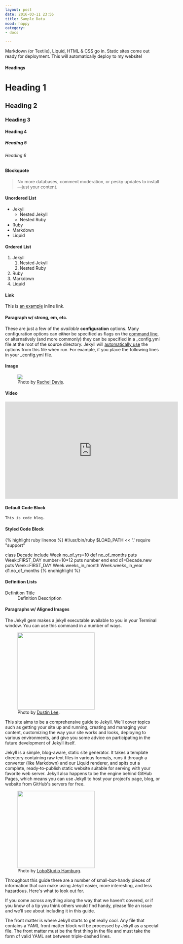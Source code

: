 ```yaml
---
layout: post
date: 2016-03-11 23:56
title: Sample Data
mood: happy
category:
- docs

---
```

Markdown (or Textile), Liquid, HTML & CSS go in. Static sites come out ready for deployment. This will automatically deploy to my website!

#### Headings

# Heading 1

## Heading 2

### Heading 3

#### Heading 4

##### Heading 5

###### Heading 6

#### Blockquote

> No more databases, comment moderation, or pesky updates to install—just your content.

#### Unordered List

* Jekyll
  * Nested Jekyll
  * Nested Ruby
* Ruby
* Markdown
* Liquid

#### Ordered List

1. Jekyll
   1. Nested Jekyll
   2. Nested Ruby
2. Ruby
3. Markdown
4. Liquid

#### Link

This is <a href="http://example.com/" title="Title">an example</a> inline link.

#### Paragraph w/ strong, em, etc.

These are just a few of the _available_ **configuration** options. Many configuration options can <strike>either</strike> be specified as flags on the <abbr title="Command Line Tool">command line</abbr>, or alternatively (and more commonly) they can be specified in a _config.yml file at the root of the source directory. Jekyll will <a href="http://joro.me/" target="_blank">automatically use</a> the options from this file when run. For example, if you place the following lines in your _config.yml file.

#### Image

<figure class="aligncenter">
<img src="https://images.unsplash.com/photo-1449452198679-05c7fd30f416?ixlib=rb-0.3.5&q=80&fm=jpg&crop=entropy&s=73181f1c6d56b933b30de2bfe21fdf3b" />
<figcaption>Photo by <a href="https://unsplash.com/rmaedavis" target="_blank">Rachel Davis</a>.</figcaption>
</figure>

#### Video

<iframe width="560" height="315" src="https://www.youtube.com/embed/iWowJBRMtpc" frameborder="0" allowfullscreen></iframe>

#### Default Code Block

    This is code blog.

#### Styled Code Block

{% highlight ruby linenos %}
\#!/usr/bin/ruby
$LOAD_PATH << '.'
require "support"

class Decade
include Week
no_of_yrs=10
def no_of_months
puts Week::FIRST_DAY
number=10*12
puts number
end
end
d1=Decade.new
puts Week::FIRST_DAY
Week.weeks_in_month
Week.weeks_in_year
d1.no_of_months
{% endhighlight %}

#### Definition Lists

<dl>
<dt>Definition Title</dt>
<dd>Definition Description</dd>
</dl>

#### Paragraphs w/ Aligned Images

The Jekyll gem makes a jekyll executable available to you in your Terminal window. You can use this command in a number of ways.

<figure class="alignleft">
<img width="250" src="https://images.unsplash.com/photo-1432821596592-e2c18b78144f?ixlib=rb-0.3.5&q=80&fm=jpg&crop=entropy&s=3f9c78df0edb464244bbabb04d1797d8" />
<figcaption>Photo by <a href="https://unsplash.com/dustinlee" target="_blank">Dustin Lee</a>.</figcaption>
</figure>

This site aims to be a comprehensive guide to Jekyll. We’ll cover topics such as getting your site up and running, creating and managing your content, customizing the way your site works and looks, deploying to various environments, and give you some advice on participating in the future development of Jekyll itself.

Jekyll is a simple, blog-aware, static site generator. It takes a template directory containing raw text files in various formats, runs it through a converter (like Markdown) and our Liquid renderer, and spits out a complete, ready-to-publish static website suitable for serving with your favorite web server. Jekyll also happens to be the engine behind GitHub Pages, which means you can use Jekyll to host your project’s page, blog, or website from GitHub's servers for free.

<figure class="alignright">
<img width="250" src="https://images.unsplash.com/photo-1442037025225-e1cffaa2dc23?ixlib=rb-0.3.5&q=80&fm=jpg&crop=entropy&s=7fe04b68b0cb123bf568c6951c14b177" />
<figcaption>Photo by <a href="https://unsplash.com/lobostudiohamburg" target="_blank">LoboStudio Hamburg</a>.</figcaption>
</figure>

Throughout this guide there are a number of small-but-handy pieces of information that can make using Jekyll easier, more interesting, and less hazardous. Here's what to look out for.

If you come across anything along the way that we haven’t covered, or if you know of a tip you think others would find handy, please file an issue and we’ll see about including it in this guide.

The front matter is where Jekyll starts to get really cool. Any file that contains a YAML front matter block will be processed by Jekyll as a special file. The front matter must be the first thing in the file and must take the form of valid YAML set between triple-dashed lines.